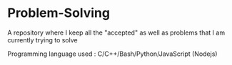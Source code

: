 # Problem-Solving

A repository where I keep all the "accepted" as well as problems that I am currently trying to solve

Programming language used : C/C++/Bash/Python/JavaScript (Nodejs)
